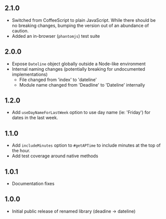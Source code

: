 2.1.0
-----
* Switched from CoffeeScript to plain JavaScript. While there should be no breaking changes, bumping the version out of an abundance of caution.
* Added an in-browser (`phantomjs`) test suite

2.0.0
-----
* Expose `Dateline` object globally outside a Node-like environment
* Internal naming changes (potentially breaking for undocumented implementations)
  - File changed from 'index' to 'dateline'
  - Module name changed from 'Deadline' to 'Dateline' internally

1.2.0
-----
* Add `useDayNameForLastWeek` option to use day name (ie: 'Friday') for dates in the last week.

1.1.0
-----
* Add `includeMinutes` option to `#getAPTime` to include minutes at the top of the hour.
* Add test coverage around native methods

1.0.1
-----
* Documentation fixes

1.0.0
-----
* Initial public release of renamed library (deadine -> dateline)
